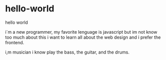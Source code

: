 # hello-world

hello world

i´m a new programmer, my favorite lenguage is javascript but im not know too much about this
i want to learn all about the web design and i prefer the frontend.

i,m musician i know play the bass, the guitar, and the drums.
